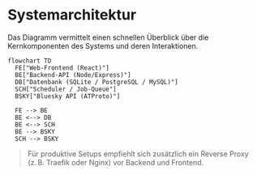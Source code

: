 # Systemarchitektur

Das Diagramm vermittelt einen schnellen Überblick über die Kernkomponenten des Systems und deren Interaktionen.

```mermaid
flowchart TD
  FE["Web-Frontend (React)"]
  BE["Backend-API (Node/Express)"]
  DB["Datenbank (SQLite / PostgreSQL / MySQL)"]
  SCH["Scheduler / Job-Queue"]
  BSKY["Bluesky API (ATProto)"]

  FE --> BE
  BE <--> DB
  BE <--> SCH
  BE --> BSKY
  SCH --> BSKY
```

> Für produktive Setups empfiehlt sich zusätzlich ein Reverse Proxy (z. B. Traefik oder Nginx) vor Backend und Frontend.
